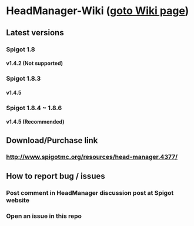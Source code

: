 # HeadManager-Wiki ([goto Wiki page](https://github.com/bsy6766/HeadManager-Wiki/wiki))

## Latest versions
### Spigot 1.8
#### v1.4.2 (Not supported)
### Spigot 1.8.3
#### v1.4.5
### Spigot 1.8.4 ~ 1.8.6
#### v1.4.5 (Recommended)

## Download/Purchase link
### http://www.spigotmc.org/resources/head-manager.4377/

## How to report bug / issues
### Post comment in HeadManager discussion post at Spigot website
### Open an issue in this repo
